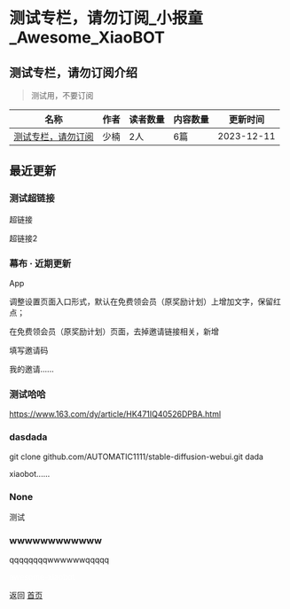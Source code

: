 # 测试专栏，请勿订阅_小报童_Awesome_XiaoBOT

## 测试专栏，请勿订阅介绍
> 测试用，不要订阅  
  


|名称|作者|读者数量|内容数量|更新时间|
|---|---|---|---|---|
|[测试专栏，请勿订阅](https://xiaobot.net/p/web?refer=0b133df9-27dc-423b-8101-639049001c13)|少楠|2人|6篇|2023-12-11|

## 最近更新
### 测试超链接

超链接

超链接2

### 幕布 · 近期更新

App

调整设置页面入口形式，默认在免费领会员（原奖励计划）上增加文字，保留红点；

在免费领会员（原奖励计划）页面，去掉邀请链接相关，新增

填写邀请码

我的邀请......

### 测试哈哈

https://www.163.com/dy/article/HK471IQ40526DPBA.html

### dasdada

git clone github.com/AUTOMATIC1111/stable-diffusion-webui.git dada

xiaobot......

### None

测试

### wwwwwwwwwwww

qqqqqqqqwwwwwwqqqqq


<a href="https://github.com/Reno9527/awesome-xiaobot" style="color: white; text-decoration: none;">awesome-xiaobot</a>

返回 [首页](../README.md)
